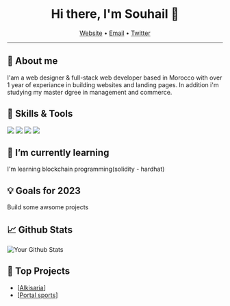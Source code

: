 <h1 align="center">Hi there, I'm Souhail 👋</h1>
<p align="center">
  <a href="[Your website or LinkedIn URL]">Website</a> •
  <a href="mailto:[Your email address]">Email</a> •
  <a href="[Your Twitter or other social media URL]">Twitter</a>
</p>

---

## 🧐 About me

I'am a web designer & full-stack web developer based in Morocco with over 1 year of experiance in building websites and landing pages. In addition i'm studying my master dgree in management and commerce.

## 🔧 Skills & Tools

<img src="https://img.shields.io/badge/Code-javascript-informational?style=flat&logo=javascript&logoColor=white&color=javascript"> <img src="https://img.shields.io/badge/Code-[Language 2]-informational?style=flat&logo=[Language 2 logo]&logoColor=white&color=[Language 2 color]"> <img src="https://img.shields.io/badge/Tool-[Tool 1]-informational?style=flat&logo=[Tool 1 logo]&logoColor=white&color=[Tool 1 color]"> <img src="https://img.shields.io/badge/Tool-[Tool 2]-informational?style=flat&logo=[Tool 2 logo]&logoColor=white&color=[Tool 2 color]">

## 🌱 I’m currently learning

I'm learning blockchain programming(solidity - hardhat)

## 💡 Goals for 2023

Build some awsome projects

## 📈 Github Stats

<p><img src="https://github-readme-stats.vercel.app/api?username=souhail404&show_icons=true&count_private=true&hide_border=true" alt="Your Github Stats"></p>

## 🌟 Top Projects

- [[Alkisaria](https://github.com/souhail404/alkisaria-react-v)]
- [[Portal sports](https://github.com/souhail404/portal-sport)]

